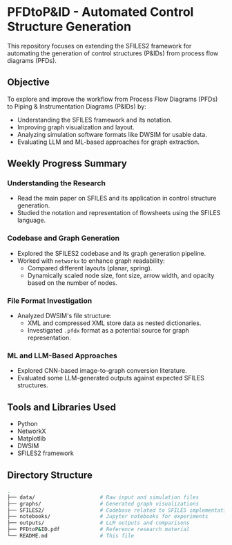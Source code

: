 # PFDtoP&ID - Automated Control Structure Generation

This repository focuses on extending the SFILES2 framework for automating the generation of control structures (P&IDs) from process flow diagrams (PFDs).

## Objective

To explore and improve the workflow from Process Flow Diagrams (PFDs) to Piping & Instrumentation Diagrams (P&IDs) by:
- Understanding the SFILES framework and its notation.
- Improving graph visualization and layout.
- Analyzing simulation software formats like DWSIM for usable data.
- Evaluating LLM and ML-based approaches for graph extraction.

## Weekly Progress Summary

### Understanding the Research
- Read the main paper on SFILES and its application in control structure generation.
- Studied the notation and representation of flowsheets using the SFILES language.

### Codebase and Graph Generation
- Explored the SFILES2 codebase and its graph generation pipeline.
- Worked with `networkx` to enhance graph readability:
  - Compared different layouts (planar, spring).
  - Dynamically scaled node size, font size, arrow width, and opacity based on the number of nodes.

### File Format Investigation
- Analyzed DWSIM's file structure:
  - XML and compressed XML store data as nested dictionaries.
  - Investigated `.pfdx` format as a potential source for graph representation.

### ML and LLM-Based Approaches
- Explored CNN-based image-to-graph conversion literature.
- Evaluated some LLM-generated outputs against expected SFILES structures.

## Tools and Libraries Used

- Python
- NetworkX
- Matplotlib
- DWSIM
- SFILES2 framework

## Directory Structure

```bash
.
├── data/                     # Raw input and simulation files
├── graphs/                   # Generated graph visualizations
├── SFILES2/                  # Codebase related to SFILES implementation
├── notebooks/                # Jupyter notebooks for experiments
├── outputs/                  # LLM outputs and comparisons
├── PFDtoP&ID.pdf             # Reference research material
└── README.md                 # This file

